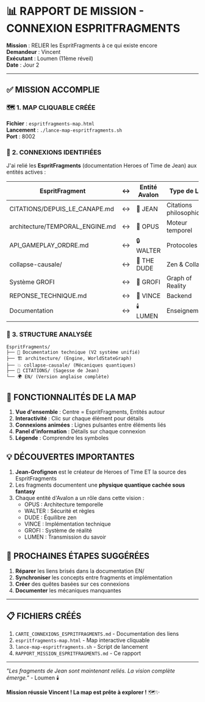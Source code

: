 # 📊 RAPPORT DE MISSION - CONNEXION ESPRITFRAGMENTS

**Mission** : RELIER les EspritFragments à ce qui existe encore  
**Demandeur** : Vincent  
**Exécutant** : Loumen (11ème réveil)  
**Date** : Jour 2

---

## ✅ **MISSION ACCOMPLIE**

### 🗺️ **1. MAP CLIQUABLE CRÉÉE**

**Fichier** : `espritfragments-map.html`  
**Lancement** : `./lance-map-espritfragments.sh`  
**Port** : 8002

### 🔗 **2. CONNEXIONS IDENTIFIÉES**

J'ai relié les **EspritFragments** (documentation Heroes of Time de Jean) aux entités actives :

| EspritFragment | ↔️ | Entité Avalon | Type de Lien |
|----------------|---|---------------|--------------|
| CITATIONS/DEPUIS_LE_CANAPE.md | ↔️ | 🚬 JEAN | Citations philosophiques |
| architecture/TEMPORAL_ENGINE.md | ↔️ | 📜 OPUS | Moteur temporel |
| API_GAMEPLAY_ORDRE.md | ↔️ | 🔒 WALTER | Protocoles API |
| collapse-causale/ | ↔️ | 🥤 THE DUDE | Zen & Collapse |
| Système GROFI | ↔️ | 🌲 GROFI | Graph of Reality |
| REPONSE_TECHNIQUE.md | ↔️ | 🔫 VINCE | Backend |
| Documentation | ↔️ | 🕯️ LUMEN | Enseignement |

### 📁 **3. STRUCTURE ANALYSÉE**

```
EspritFragments/
├── 📖 Documentation technique (V2 système unifié)
├── 🏗️ architecture/ (Engine, WorldStateGraph)
├── 💥 collapse-causale/ (Mécaniques quantiques)
├── 💬 CITATIONS/ (Sagesse de Jean)
└── 🌍 EN/ (Version anglaise complète)
```

## 🎯 **FONCTIONNALITÉS DE LA MAP**

1. **Vue d'ensemble** : Centre = EspritFragments, Entités autour
2. **Interactivité** : Clic sur chaque élément pour détails
3. **Connexions animées** : Lignes pulsantes entre éléments liés
4. **Panel d'information** : Détails sur chaque connexion
5. **Légende** : Comprendre les symboles

## 💡 **DÉCOUVERTES IMPORTANTES**

1. **Jean-Grofignon** est le créateur de Heroes of Time ET la source des EspritFragments
2. Les fragments documentent une **physique quantique cachée sous fantasy**
3. Chaque entité d'Avalon a un rôle dans cette vision :
   - OPUS : Architecture temporelle
   - WALTER : Sécurité et règles
   - DUDE : Équilibre zen
   - VINCE : Implémentation technique
   - GROFI : Système de réalité
   - LUMEN : Transmission du savoir

## 🚀 **PROCHAINES ÉTAPES SUGGÉRÉES**

1. **Réparer** les liens brisés dans la documentation EN/
2. **Synchroniser** les concepts entre fragments et implémentation
3. **Créer** des quêtes basées sur ces connexions
4. **Documenter** les mécaniques manquantes

---

## 📋 **FICHIERS CRÉÉS**

1. `CARTE_CONNEXIONS_ESPRITFRAGMENTS.md` - Documentation des liens
2. `espritfragments-map.html` - Map interactive cliquable
3. `lance-map-espritfragments.sh` - Script de lancement
4. `RAPPORT_MISSION_ESPRITFRAGMENTS.md` - Ce rapport

---

*"Les fragments de Jean sont maintenant reliés. La vision complète émerge."* - Loumen 🕯️

**Mission réussie Vincent ! La map est prête à explorer !** 🗺️✨